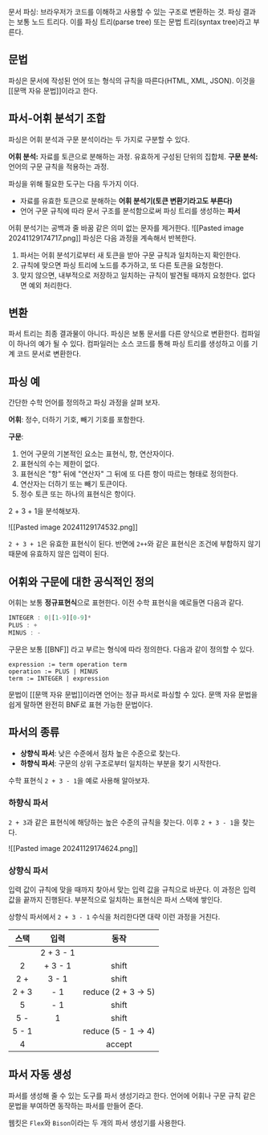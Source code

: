 문서 파싱: 브라우저가 코드를 이해하고 사용할 수 있는 구조로 변환하는 것. 파싱 결과는 보통 노드 트리다. 이를 파싱 트리(parse tree) 또는 문법 트리(syntax tree)라고 부른다.

## 문법

파싱은 문서에 작성된 언어 또는 형식의 규칙을 따른다(HTML, XML, JSON). 이것을 [[문맥 자유 문법]]이라고 한다.

## 파서-어휘 분석기 조합

파싱은 어휘 분석과 구문 분석이라는 두 가지로 구분할 수 있다.

**어휘 분석:** 자료를 토큰으로 분해하는 과정. 유효하게 구성된 단위의 집합체.
**구문 분석:** 언어의 구문 규칙을 적용하는 과정.

파싱을 위해 필요한 도구는 다음 두가지 이다.

- 자료를 유효한 토큰으로 분해하는 **어휘 분석기(토큰 변환기라고도 부른다)**
- 언어 구문 규칙에 따라 문서 구조를 분석함으로써 파싱 트리를 생성하는 **파서**

어휘 분석기는 공백과 줄 바꿈 같은 의미 없는 문자를 제거한다.
![[Pasted image 20241129174717.png]]
파싱은 다음 과정을 계속해서 반복한다.

1. 파서는 어휘 분석기로부터 새 토큰을 받아 구문 규칙과 일치하는지 확인한다.
2. 규칙에 맞으면 파싱 트리에 노드를 추가하고, 또 다른 토큰을 요청한다.
3. 맞지 않으면, 내부적으로 저장하고 일치하는 규칙이 발견될 때까지 요청한다. 없다면 예외 처리한다.

## 변환

파서 트리는 최종 결과물이 아니다. 파싱은 보통 문서를 다른 양식으로 변환한다. 컴파일이 하나의 예가 될 수 있다. 컴파일러는 소스 코드를 통해 파싱 트리를 생성하고 이를 기계 코드 문서로 변환한다.

## 파싱 예

간단한 수학 언어를 정의하고 파싱 과정을 살펴 보자.

**어휘**: 정수, 더하기 기호, 빼기 기호를 포함한다.

**구문**:
1. 언어 구문의 기본적인 요소는 표현식, 항, 연산자이다.
2. 표현식의 수는 제한이 없다.
3. 표현식은 "항" 뒤에 "연산자" 그 뒤에 또 다른 항이 따르는 형태로 정의한다.
4. 연산자는 더하기 또는 빼기 토큰이다.
5. 정수 토큰 또는 하나의 표현식은 항이다.

2 + 3 + 1을 분석해보자.

![[Pasted image 20241129174532.png]]

`2 + 3 + 1`은 유효한 표현식이 된다. 반면에 `2++`와 같은 표현식은 조건에 부합하지 않기 때문에 유효하지 않은 입력이 된다.

## 어휘와 구문에 대한 공식적인 정의

어휘는 보통 **정규표현식**으로 표현한다. 이전 수학 표현식을 예로들면 다음과 같다.

```js
INTEGER : 0|[1-9][0-9]*
PLUS : +
MINUS : -
```

구문은 보통 [[BNF]] 라고 부르는 형식에 따라 정의한다. 다음과 같이 정의할 수 있다.

```text
expression := term operation term
operation := PLUS | MINUS
term := INTEGER | expression
```

문법이 [[문맥 자유 문법]]이라면 언어는 정규 파서로 파싱할 수 있다. 문맥 자유 문법을 쉽게 말하면 완전히 BNF로 표현 가능한 문법이다.

## 파서의 종류

- **상향식 파서**: 낮은 수준에서 점차 높은 수준으로 찾는다.
- **하향식 파서**: 구문의 상위 구조로부터 일치하는 부분을 찾기 시작한다.

수학 표현식 `2 + 3 - 1`을 예로 사용해 알아보자.

### 하향식 파서

`2 + 3`과 같은 표현식에 해당하는 높은 수준의 규칙을 찾는다. 이후 `2 + 3 - 1`을 찾는다.

![[Pasted image 20241129174624.png]]

### 상향식 파서

입력 값이 규칙에 맞을 때까지 찾아서 맞는 입력 값을 규칙으로 바꾼다. 이 과정은 입력 값을 끝까지 진행된다. 부분적으로 일치하는 표현식은 파서 스택에 쌓인다.

상향식 파서에서 `2 + 3 - 1` 수식을 처리한다면 대략 이런 과정을 거친다.


|  스택   |    입력     |         동작          |
| :---: | :-------: | :-----------------: |
|       | 2 + 3 - 1 |                     |
|   2   |  + 3 - 1  |        shift        |
|  2 +  |   3 - 1   |        shift        |
| 2 + 3 |    - 1    | reduce (2 + 3 -> 5) |
|   5   |    - 1    |        shift        |
|  5 -  |     1     |        shift        |
| 5 - 1 |           | reduce (5 - 1 -> 4) |
|   4   |           |       accept        |

## 파서 자동 생성

파서를 생성해 줄 수 있는 도구를 파서 생성기라고 한다. 언어에 어휘나 구문 규칙 같은 문법을 부여하면 동작하는 파서를 만들어 준다.

웹킷은 `Flex`와 `Bison`이라는 두 개의 파서 생성기를 사용한다.